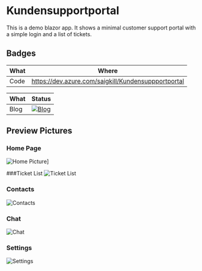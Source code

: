 # Kundensupportportal
This is a demo blazor app. It shows a minimal customer support portal with a simple login and a list of tickets.

## Badges

|What|Where|
|---|---|
| Code | https://dev.azure.com/saigkill/Kundensuppportportal |

|What|Status|
|---|---|
|Blog|[![Blog](https://img.shields.io/badge/Blog-Saigkill-blue)](https://saschamanns.de)|

## Preview Pictures

### Home Page
![Home Picture](https://dev.azure.com/saigkill/4e92b404-81b7-47b0-91cf-1af27ee2e791/_apis/git/repositories/bf804a02-43ec-4acd-ad4c-32293cd1dea0/items?path=/assets/Home.png&versionDescriptor%5BversionOptions%5D=0&versionDescriptor%5BversionType%5D=0&versionDescriptor%5Bversion%5D=master&resolveLfs=true&%24format=octetStream&api-version=5.0)]

###Ticket List
![Ticket List](https://dev.azure.com/saigkill/4e92b404-81b7-47b0-91cf-1af27ee2e791/_apis/git/repositories/bf804a02-43ec-4acd-ad4c-32293cd1dea0/items?path=/assets/Tickets.png&versionDescriptor%5BversionOptions%5D=0&versionDescriptor%5BversionType%5D=0&versionDescriptor%5Bversion%5D=master&resolveLfs=true&%24format=octetStream&api-version=5.0)

### Contacts
![Contacts](https://dev.azure.com/saigkill/4e92b404-81b7-47b0-91cf-1af27ee2e791/_apis/git/repositories/bf804a02-43ec-4acd-ad4c-32293cd1dea0/items?path=/assets/Contacts.png&versionDescriptor%5BversionOptions%5D=0&versionDescriptor%5BversionType%5D=0&versionDescriptor%5Bversion%5D=master&resolveLfs=true&%24format=octetStream&api-version=5.0)

### Chat
![Chat](https://dev.azure.com/saigkill/4e92b404-81b7-47b0-91cf-1af27ee2e791/_apis/git/repositories/bf804a02-43ec-4acd-ad4c-32293cd1dea0/items?path=/assets/Chat.png&versionDescriptor%5BversionOptions%5D=0&versionDescriptor%5BversionType%5D=0&versionDescriptor%5Bversion%5D=master&resolveLfs=true&%24format=octetStream&api-version=5.0)

### Settings
![Settings](https://dev.azure.com/saigkill/4e92b404-81b7-47b0-91cf-1af27ee2e791/_apis/git/repositories/bf804a02-43ec-4acd-ad4c-32293cd1dea0/items?path=/assets/Settings.png&versionDescriptor%5BversionOptions%5D=0&versionDescriptor%5BversionType%5D=0&versionDescriptor%5Bversion%5D=master&resolveLfs=true&%24format=octetStream&api-version=5.0)